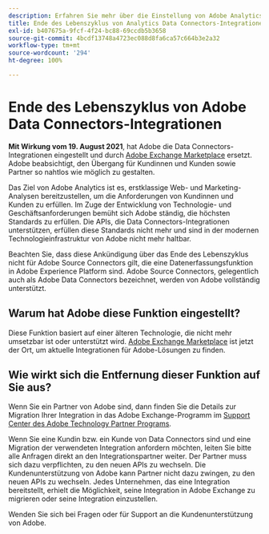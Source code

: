```yaml
---
description: Erfahren Sie mehr über die Einstellung von Adobe Analytics Data Connectors-Integrationen.
title: Ende des Lebenszyklus von Analytics Data Connectors-Integrationen
exl-id: b407675a-9fcf-4f24-bc88-69ccdb5b3658
source-git-commit: 4bcdf13748a4723ec088d8fa6ca57c664b3e2a32
workflow-type: tm+mt
source-wordcount: '294'
ht-degree: 100%

---
```


# Ende des Lebenszyklus von Adobe Data Connectors-Integrationen

**Mit Wirkung vom 19. August 2021**, hat Adobe die Data Connectors-Integrationen eingestellt und durch [Adobe Exchange Marketplace](https://exchange.adobe.com/experiencecloud.analytics.html?lang=de#product) ersetzt. Adobe beabsichtigt, den Übergang für Kundinnen und Kunden sowie Partner so nahtlos wie möglich zu gestalten.

Das Ziel von Adobe Analytics ist es, erstklassige Web- und Marketing-Analysen bereitzustellen, um die Anforderungen von Kundinnen und Kunden zu erfüllen. Im Zuge der Entwicklung von Technologie- und Geschäftsanforderungen bemüht sich Adobe ständig, die höchsten Standards zu erfüllen. Die APIs, die Data Connectors-Integrationen unterstützen, erfüllen diese Standards nicht mehr und sind in der modernen Technologieinfrastruktur von Adobe nicht mehr haltbar.

Beachten Sie, dass diese Ankündigung über das Ende des Lebenszyklus nicht für Adobe Source Connectors gilt, die eine Datenerfassungsfunktion in Adobe Experience Platform sind. Adobe Source Connectors, gelegentlich auch als Adobe Data Connectors bezeichnet, werden von Adobe vollständig unterstützt.

## Warum hat Adobe diese Funktion eingestellt?

Diese Funktion basiert auf einer älteren Technologie, die nicht mehr umsetzbar ist oder unterstützt wird. [Adobe Exchange Marketplace](https://exchange.adobe.com/experiencecloud.analytics.html?lang=de#product) ist jetzt der Ort, um aktuelle Integrationen für Adobe-Lösungen zu finden.

## Wie wirkt sich die Entfernung dieser Funktion auf Sie aus?

Wenn Sie ein Partner von Adobe sind, dann finden Sie die Details zur Migration Ihrer Integration in das Adobe Exchange-Programm im [Support Center des Adobe Technology Partner Programs](https://adobeexchangeec.zendesk.com/hc/de-de/articles/360003867071-Adobe-Analytics-Integration-Tools).

Wenn Sie eine Kundin bzw. ein Kunde von Data Connectors sind und eine Migration der verwendeten Integration anfordern möchten, leiten Sie bitte alle Anfragen direkt an den Integrationspartner weiter. Der Partner muss sich dazu verpflichten, zu den neuen APIs zu wechseln. Die Kundenunterstützung von Adobe kann Partner nicht dazu zwingen, zu den neuen APIs zu wechseln. Jedes Unternehmen, das eine Integration bereitstellt, erhielt die Möglichkeit, seine Integration in Adobe Exchange zu migrieren oder seine Integration einzustellen.

Wenden Sie sich bei Fragen oder für Support an die Kundenunterstützung von Adobe.
